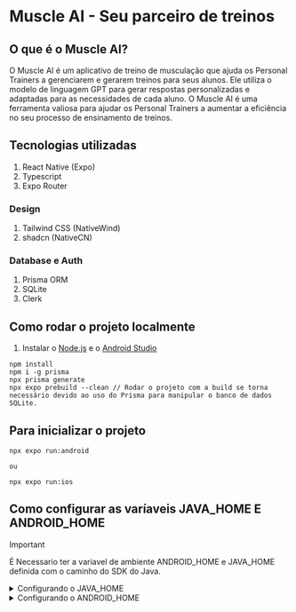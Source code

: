 # Muscle AI - Seu parceiro de treinos

## O que é o Muscle AI?

O Muscle AI é um aplicativo de treino de musculação que ajuda os Personal Trainers a gerenciarem e gerarem treinos para seus alunos. Ele utiliza o modelo de linguagem GPT para gerar respostas personalizadas e adaptadas para as necessidades de cada aluno. O Muscle AI é uma ferramenta valiosa para ajudar os Personal Trainers a aumentar a eficiência no seu processo de ensinamento de treinos.

## Tecnologias utilizadas

1. React Native (Expo)
2. Typescript
3. Expo Router

### Design

1. Tailwind CSS (NativeWind)
2. shadcn (NativeCN)

### Database e Auth

1. Prisma ORM
2. SQLite
3. Clerk

## Como rodar o projeto localmente

1. Instalar o [Node.js](https://nodejs.org/en/download/) e o [Android Studio](https://developer.android.com/studio)

```node
npm install
npm i -g prisma
npx prisma generate
npx expo prebuild --clean // Rodar o projeto com a build se torna necessário devido ao uso do Prisma para manipular o banco de dados SQLite.
```

## Para inicializar o projeto

```nodejs
npx expo run:android

ou

npx expo run:ios
```

## Como configurar as varíaveis JAVA_HOME E ANDROID_HOME

> [!IMPORTANT]  
> É Necessario ter a variavel de ambiente ANDROID_HOME e JAVA_HOME definida com o caminho do SDK do Java.

<details>
<summary>Configurando o JAVA_HOME</summary>

### Instalar o JDK:

Baixe e instale a última versão do JDK (Java Development Kit) do site oficial da Oracle ou de um fornecedor como OpenJDK.

### Encontrar o caminho do JDK:

Após a instalação, vá até o diretório de instalação do JDK. Geralmente, o caminho é algo como:

```bash
C:\Program Files\Java\jdk-<versão>
```

### Definir a variável de ambiente JAVA_HOME:

1. Clique com o botão direito no ícone Este PC ou Meu Computador no Explorador de Arquivos e escolha Propriedades.
2. Clique em Configurações avançadas do sistema no menu à esquerda.
3. Na janela que aparece, clique em Variáveis de Ambiente.
4. Na seção Variáveis do Sistema, clique em Novo.
5. No campo Nome da variável, digite JAVA_HOME.
6. No campo Valor da variável, cole o caminho para a pasta do JDK (exemplo: C:\Program Files\Java\jdk-<versão>).
7. Clique em OK para salvar.

### Adicionar o caminho ao PATH:

1. Ainda na janela de Variáveis de Ambiente, encontre a variável Path na seção Variáveis do Sistema e selecione Editar.
2. Clique em Novo e adicione:

```bash
%JAVA_HOME%\bin
```

3. Clique em OK para salvar.

</details>

<details>
<summary>Configurando o ANDROID_HOME</summary>

### Instalar o Android SDK:

Se ainda não tiver o SDK instalado, baixe-o e instale a partir do Android Studio ou de ferramentas independentes como o Command Line Tools do site oficial do Android.

### Encontrar o caminho do SDK:

O caminho do Android SDK geralmente está em:

```bash
C:\Users\<seu_usuário>\AppData\Local\Android\Sdk
```

### Definir a variável de ambiente ANDROID_HOME:

1. Volte à janela de Variáveis de Ambiente.
2. Na seção Variáveis do Sistema, clique em Novo.
3. No campo Nome da variável, digite ANDROID_HOME.
4. No campo Valor da variável, coloque o caminho da pasta onde o SDK foi instalado (exemplo: C:\Users\<seu_usuário>\AppData\Local\Android\Sdk).
5. Clique em OK para salvar.

### Adicionar o caminho ao PATH:

1. Ainda na janela de Variáveis de Ambiente, edite a variável Path novamente.
2. Adicione dois novos caminhos:

```bash
%ANDROID_HOME%\tools
%ANDROID_HOME%\platform-tools
```

3. Clique em OK para fechar todas as janelas.

### Verificando a configuração

    Abra o Prompt de Comando e execute os seguintes comandos para verificar se as variáveis foram configuradas corretamente:

#### Para o Java:

```bash
java -version
```

#### Para o Android SDK:

```bash
adb --version
```

Se tudo estiver configurado corretamente, os comandos devem exibir a versão instalada de cada ferramenta.

</details>
